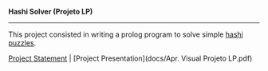 __Hashi Solver (Projeto LP)__
___
This project consisted in writing a prolog program to solve simple [hashi puzzles](https://en.wikipedia.org/wiki/Hashiwokakero).

[Project Statement](docs/projectoLP_21_22.pdf) | [Project Presentation](docs/Apr. Visual Projeto LP.pdf)

